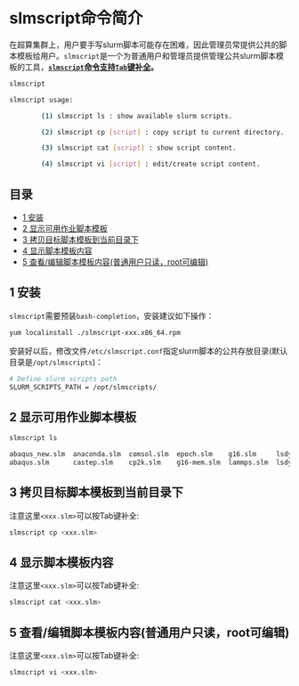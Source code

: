 # slmscript命令简介 <!-- omit in toc -->
在超算集群上，用户要手写slurm脚本可能存在困难，因此管理员常提供公共的脚本模板给用户。```slmscript```是一个为普通用户和管理员提供管理公共slurm脚本模板的工具，**<u>```slmscript```命令支持```Tab```键补全</u>。**
```bash
slmscript

slmscript usage:

        (1) slmscript ls : show available slurm scripts.

        (2) slmscript cp [script] : copy script to current directory.

        (3) slmscript cat [script] : show script content.

        (4) slmscript vi [script] : edit/create script content.

```
## 目录 <!-- omit in toc -->
- [1 安装](#1-安装)
- [2 显示可用作业脚本模板](#2-显示可用作业脚本模板)
- [3 拷贝目标脚本模板到当前目录下](#3-拷贝目标脚本模板到当前目录下)
- [4 显示脚本模板内容](#4-显示脚本模板内容)
- [5 查看/编辑脚本模板内容(普通用户只读，root可编辑)](#5-查看编辑脚本模板内容普通用户只读root可编辑)

## 1 安装
```slmscript```需要预装```bash-completion```，安装建议如下操作：
```bash
yum localinstall ./slmscript-xxx.x86_64.rpm
```
安装好以后，修改文件```/etc/slmscript.conf```指定slurm脚本的公共存放目录(默认目录是```/opt/slmscripts```)：
```bash
# Define slurm scripts path
SLURM_SCRIPTS_PATH = /opt/slmscripts/
```

## 2 显示可用作业脚本模板
```bash
slmscript ls

abaqus_new.slm  anaconda.slm  comsol.slm  epoch.slm    g16.slm     lsdyna_mpp.slm  mscastep.slm   polygrpfc.slm  slm.lammps  slm.vasp      test.slm
abaqus.slm      castep.slm    cp2k.slm    g16-mem.slm  lammps.slm  lsdyna_smp.slm  orcatmpfs.slm  qe.slm         slm.orca    starccm+.slm  vasp.slm
```

## 3 拷贝目标脚本模板到当前目录下
注意这里```<xxx.slm>```可以按Tab键补全:
```bash
slmscript cp <xxx.slm>
```

## 4 显示脚本模板内容
注意这里```<xxx.slm>```可以按Tab键补全:
```bash
slmscript cat <xxx.slm>
```

## 5 查看/编辑脚本模板内容(普通用户只读，root可编辑)
注意这里```<xxx.slm>```可以按Tab键补全:
```bash
slmscript vi <xxx.slm>
```